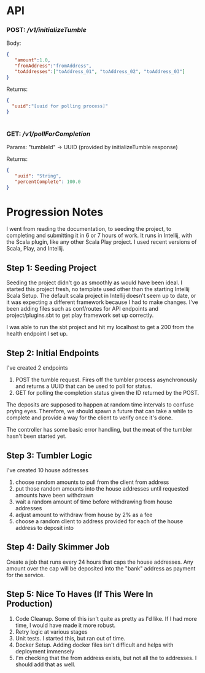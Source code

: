 

# API
### POST: */v1/initializeTumble*
Body:
```json
{
   "amount":1.0,
   "fromAddress":"fromAddress",
   "toAddresses":["toAddress_01", "toAddress_02", "toAddress_03"]
}
```
Returns: 
```json
{
  "uuid":"[uuid for polling process]"
}
```
#
### GET: */v1/pollForCompletion*
Params: "tumbleId" -> UUID (provided by initializeTumble response)

Returns: 
```json
{
   "uuid": "String",
   "percentComplete": 100.0
}
```


# Progression Notes
I went from reading the documentation, to seeding the project, to completing and submitting it in 6 or 7 hours of work.
It runs in Intellij, with the Scala plugin, like any other Scala Play project. 
I used recent versions of Scala, Play, and Intellij.

## Step 1: Seeding Project 
Seeding the project didn't go as smoothly as would have been ideal. 
I started this project fresh, no template used other than the starting Intellij Scala Setup.
The default scala project in Intellij doesn't seem up to date, or it was expecting a different framework because I had to make changes.
I've been adding files such as conf/routes for API endpoints and project/plugins.sbt to get play framework set up correctly.

I was able to run the sbt project and hit my localhost to get a 200 from the health endpoint I set up.

## Step 2: Initial Endpoints
I've created 2 endpoints
1) POST the tumble request. Fires off the tumbler process asynchronously and returns a UUID that can be used to poll for status.
2) GET for polling the completion status given the ID returned by the POST.

The deposits are supposed to happen at random time intervals to confuse prying eyes. 
Therefore, we should spawn a future that can take a while to complete
and provide a way for the client to verify once it's done.

The controller has some basic error handling, 
but the meat of the tumbler hasn't been started yet.

## Step 3: Tumbler Logic 
I've created 10 house addresses
1) choose random amounts to pull from the client from address
2) put those random amounts into the house addresses until requested amounts have been withdrawn
3) wait a random amount of time before withdrawing from house addresses
4) adjust amount to withdraw from house by 2% as a fee
5) choose a random client to address provided for each of the house address to deposit into


## Step 4: Daily Skimmer Job
Create a job that runs every 24 hours that caps the house addresses.
Any amount over the cap will be deposited into the "bank" address as payment for the service.

## Step 5: Nice To Haves (If This Were In Production)
1) Code Cleanup. Some of this isn't quite as pretty as I'd like. If I had more time, I would have made it more robust.
3) Retry logic at various stages 
4) Unit tests. I started this, but ran out of time.
5) Docker Setup. Adding docker files isn't difficult and helps with deployment immensely 
6) I'm checking that the from address exists, but not all the to addresses. I should add that as well.
